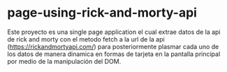 # page-using-rick-and-morty-api
Este proyecto es una single page application el cual extrae datos de la api de rick and morty con el metodo fetch a la url de la api (https://rickandmortyapi.com/) para posteriormente plasmar cada uno de los datos de manera dinamica en formas de tarjeta en la pantalla principal por medio de la manipulación del DOM.
